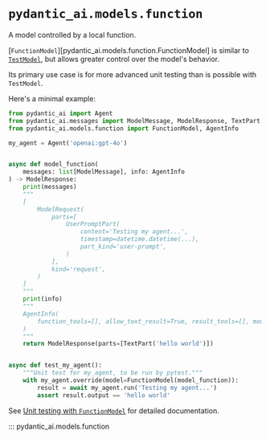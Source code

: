 # `pydantic_ai.models.function`

A model controlled by a local function.

[`FunctionModel`][pydantic_ai.models.function.FunctionModel] is similar to [`TestModel`](test.md),
but allows greater control over the model's behavior.

Its primary use case is for more advanced unit testing than is possible with `TestModel`.

Here's a minimal example:

```py {title="function_model_usage.py" call_name="test_my_agent" noqa="I001"}
from pydantic_ai import Agent
from pydantic_ai.messages import ModelMessage, ModelResponse, TextPart
from pydantic_ai.models.function import FunctionModel, AgentInfo

my_agent = Agent('openai:gpt-4o')


async def model_function(
    messages: list[ModelMessage], info: AgentInfo
) -> ModelResponse:
    print(messages)
    """
    [
        ModelRequest(
            parts=[
                UserPromptPart(
                    content='Testing my agent...',
                    timestamp=datetime.datetime(...),
                    part_kind='user-prompt',
                )
            ],
            kind='request',
        )
    ]
    """
    print(info)
    """
    AgentInfo(
        function_tools=[], allow_text_result=True, result_tools=[], model_settings=None
    )
    """
    return ModelResponse(parts=[TextPart('hello world')])


async def test_my_agent():
    """Unit test for my_agent, to be run by pytest."""
    with my_agent.override(model=FunctionModel(model_function)):
        result = await my_agent.run('Testing my agent...')
        assert result.output == 'hello world'
```

See [Unit testing with `FunctionModel`](../../testing.md#unit-testing-with-functionmodel) for detailed documentation.

::: pydantic_ai.models.function
